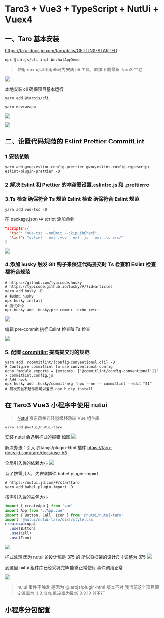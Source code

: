 # Taro3 + Vue3 + TypeScript + NutUi + Vuex4

## 一、Taro 基本安装

https://taro-docs.jd.com/taro/docs/GETTING-STARTED

```shell
npx @tarojs/cli init WechatAppDemo
```

> 使用 npx 可以不用全局先安装 cli 工具，直接下载最新 Taro3 工程

![](https://tva1.sinaimg.cn/large/008i3skNgy1gwcc2zv9q1j313i0tsjxp.jpg)

本地安装 cli 确保项目基本运行

```shell
yarn add @tarojs/cli

yarn dev:weapp
```

![](https://tva1.sinaimg.cn/large/008i3skNgy1gwcdty8l85j312f0u075v.jpg)

![](https://tva1.sinaimg.cn/large/008i3skNgy1gwcdvk32z9j31hc0u00vc.jpg)

## 二、设置代码规范的 Eslint Prettier CommitLint

### 1.安装依赖

```shell
yarn add @vue/eslint-config-prettier @vue/eslint-config-typescript eslint-plugin-prettier -D
```

### 2.解决 Eslint 和 Prettier 的冲突需设置.eslintrc.js 和 .prettierrc

### 3.Ts 检查 确保符合 Ts 规范 Eslint 检查 确保符合 Eslint 规范

```shell
yarn add vue-tsc -D
```

在 package.json 中 script 添加命令

```json
"scripts":{
  "tsc": "vue-tsc --noEmit --skipLibCheck",
  "lint": "eslint --ext .vue --ext .js --ext .ts src/"
}
```

![](https://tva1.sinaimg.cn/large/008i3skNgy1gwcf8vv04xj31uw0lidiz.jpg)

### 4.添加 husky 触发 Git 钩子来保证代码提交时 Ts 检查和 Eslint 检查都符合规范

```shell
# https://github.com/typicode/husky
# https://typicode.github.io/husky/#/?id=articles
yarn add husky -D
# 初始化 husky
npx husky install
# 测试命令
npx husky add .husky/pre-commit "echo test"
```

![](https://tva1.sinaimg.cn/large/008i3skNly1gwcg81i3ipj310s072gmq.jpg)

编辑 pre-commit 执行 Eslint 检查和 Ts 检查

![](https://tva1.sinaimg.cn/large/008i3skNly1gwcgapvfw1j30w00faq4x.jpg)

### 5. 配置 [commitlint](https://github.com/conventional-changelog/commitlint) 提高提交时的规范

```shell
yarn add  @commitlint/{config-conventional,cli} -D
# Configure commitlint to use conventional config
echo "module.exports = {extends: ['@commitlint/config-conventional']}" > commitlint.config.js
# Add hook
npx husky add .husky/commit-msg 'npx --no -- commitlint --edit "$1"'
# 首次安装不起作用可以运行 npx husky install
```

## 在 Taro3 Vue3 小程序中使用 nutui

> [Nutui](https://nutui.jd.com/#/) 京东风格的轻量级移动端 Vue 组件库

```shell
yarn add @nutui/nutui-taro
```

安装 nutui 会遇到样式的报错 如图
![](https://tva1.sinaimg.cn/large/008i3skNgy1gweug2xibjj32ay0oie81.jpg)

解决办法：引入 @tarojs/plugin-html 插件 https://taro-docs.jd.com/taro/docs/use-h5

全局引入后的依赖大小
![](https://tva1.sinaimg.cn/large/008i3skNgy1gweum0nz0xj30r00ayq3a.jpg)

为了按需引入，先安装插件 babel-plugin-import

```shell
# https://nutui.jd.com/#/starttaro
yarn add babel-plugin-import -D
```

按需引入后的主包大小

```js
import { createApp } from 'vue'
import App from './App.vue'
import { Button, Cell, Icon } from '@nutui/nutui-taro'
import '@nutui/nutui-taro/dist/style.css'
createApp(App)
  .use(Button)
  .use(Cell)
  .use(Icon)
```

![](https://tva1.sinaimg.cn/large/008i3skNgy1gweuu0eovyj31fu0ic403.jpg)

样式处理 因为 nutui 的设计稿是 375 的 所以将框架的设计尺寸调整为 375
![](https://tva1.sinaimg.cn/large/008i3skNgy1gwevt1ay7kj317s0ksgnv.jpg)

到这里 nutui 组件库已经采坑完毕 能够正常使用 事件调用正常

![](https://github.com/Yill625/taro3-vue3-template/blob/main/docs/2021-11-14%2019.05.09.gif)

> nutui 事件不触发 是因为 @tarojs/plugin-html 版本不对 我当前这个项目固定设置为 3.3.12 如果设置为最新 3.3.13 则不行

## 小程序分包配置

<!-- > 随着业务代码和组件的引入越来越多，主包的大小一定会越来越大，超过 2m 的主包以后微信开发工具就无法使用预览的功能，为了提前做好准备在一开始就进行分包处理，主包只包含组件和公共代码，分包里放入业务代码 -->
